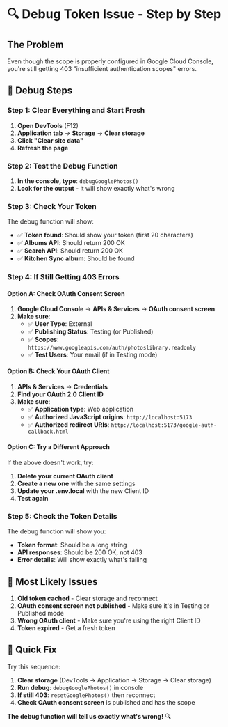 # 🔍 Debug Token Issue - Step by Step

## The Problem
Even though the scope is properly configured in Google Cloud Console, you're still getting 403 "insufficient authentication scopes" errors.

## 🚨 **Debug Steps**

### **Step 1: Clear Everything and Start Fresh**
1. **Open DevTools** (F12)
2. **Application tab** → **Storage** → **Clear storage**
3. **Click "Clear site data"**
4. **Refresh the page**

### **Step 2: Test the Debug Function**
1. **In the console, type**: `debugGooglePhotos()`
2. **Look for the output** - it will show exactly what's wrong

### **Step 3: Check Your Token**
The debug function will show:
- ✅ **Token found**: Should show your token (first 20 characters)
- ✅ **Albums API**: Should return 200 OK
- ✅ **Search API**: Should return 200 OK
- ✅ **Kitchen Sync album**: Should be found

### **Step 4: If Still Getting 403 Errors**

#### **Option A: Check OAuth Consent Screen**
1. **Google Cloud Console** → **APIs & Services** → **OAuth consent screen**
2. **Make sure**:
   - ✅ **User Type**: External
   - ✅ **Publishing Status**: Testing (or Published)
   - ✅ **Scopes**: `https://www.googleapis.com/auth/photoslibrary.readonly`
   - ✅ **Test Users**: Your email (if in Testing mode)

#### **Option B: Check Your OAuth Client**
1. **APIs & Services** → **Credentials**
2. **Find your OAuth 2.0 Client ID**
3. **Make sure**:
   - ✅ **Application type**: Web application
   - ✅ **Authorized JavaScript origins**: `http://localhost:5173`
   - ✅ **Authorized redirect URIs**: `http://localhost:5173/google-auth-callback.html`

#### **Option C: Try a Different Approach**
If the above doesn't work, try:
1. **Delete your current OAuth client**
2. **Create a new one** with the same settings
3. **Update your .env.local** with the new Client ID
4. **Test again**

### **Step 5: Check the Token Details**
The debug function will show you:
- **Token format**: Should be a long string
- **API responses**: Should be 200 OK, not 403
- **Error details**: Will show exactly what's failing

## 🎯 **Most Likely Issues**

1. **Old token cached** - Clear storage and reconnect
2. **OAuth consent screen not published** - Make sure it's in Testing or Published mode
3. **Wrong OAuth client** - Make sure you're using the right Client ID
4. **Token expired** - Get a fresh token

## 🚀 **Quick Fix**

Try this sequence:
1. **Clear storage** (DevTools → Application → Storage → Clear storage)
2. **Run debug**: `debugGooglePhotos()` in console
3. **If still 403**: `resetGooglePhotos()` then reconnect
4. **Check OAuth consent screen** is published and has the scope

**The debug function will tell us exactly what's wrong!** 🔍
